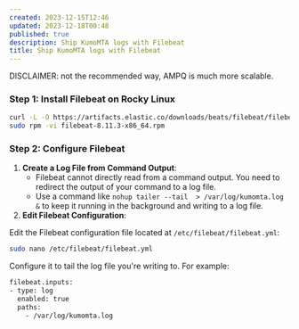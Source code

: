 ```yaml
---
created: 2023-12-15T12:46
updated: 2023-12-18T00:48
published: true
description: Ship KumoMTA logs with Filebeat
title: Ship KumoMTA logs with Filebeat
---
```


DISCLAIMER: not the recommended way, AMPQ is much more scalable.

### Step 1: Install Filebeat on Rocky Linux

```sh
curl -L -O https://artifacts.elastic.co/downloads/beats/filebeat/filebeat-8.11.3-x86_64.rpm
sudo rpm -vi filebeat-8.11.3-x86_64.rpm
```

### Step 2: Configure Filebeat

1. **Create a Log File from Command Output**:
    - Filebeat cannot directly read from a command output. You need to redirect the output of your command to a log file.
    - Use a command like `nohup tailer --tail  > /var/log/kumomta.log &` to keep it running in the background and writing to a log file.
2. **Edit Filebeat Configuration**:

Edit the Filebeat configuration file located at `/etc/filebeat/filebeat.yml`:
```bash
sudo nano /etc/filebeat/filebeat.yml
```

Configure it to tail the log file you're writing to. For example:
```bash
filebeat.inputs:
- type: log
  enabled: true
  paths:
    - /var/log/kumomta.log
```
